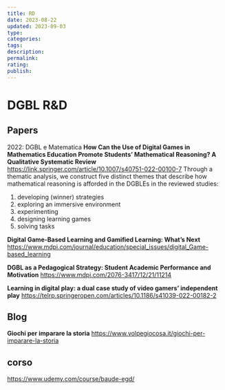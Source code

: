 ```yaml
---
title: RD
date: 2023-08-22
updated: 2023-09-03
type: 
categories: 
tags: 
description: 
permalink: 
rating: 
publish: 
---
```

# DGBL R&D


## Papers
2022: DGBL e Matematica
**How Can the Use of Digital Games in Mathematics Education Promote Students’ Mathematical Reasoning? A Qualitative Systematic Review**
https://link.springer.com/article/10.1007/s40751-022-00100-7
Through a thematic analysis, we construct five distinct themes that describe how mathematical reasoning is afforded in the DGBLEs in the reviewed studies: 
1. developing (winner) strategies
2. exploring an immersive environment
3. experimenting
4. designing learning games
5. solving tasks

**Digital Game-Based Learning and Gamified Learning: What’s Next**
https://www.mdpi.com/journal/education/special_issues/digital_Game-based_learning

**DGBL as a Pedagogical Strategy: Student Academic Performance and Motivation**
https://www.mdpi.com/2076-3417/12/21/11214

**Learning in digital play: a dual case study of video gamers’ independent play**
https://telrp.springeropen.com/articles/10.1186/s41039-022-00182-2
## Blog
**Giochi per imparare la storia**
https://www.volpegiocosa.it/giochi-per-imparare-la-storia


## corso
https://www.udemy.com/course/baude-egd/

